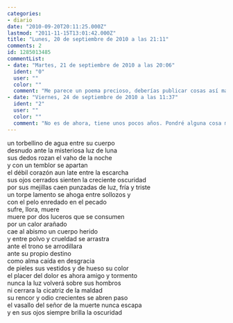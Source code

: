 ```yaml
---
categories:
- diario
date: "2010-09-20T20:11:25.000Z"
lastmod: "2011-11-15T13:01:42.000Z"
title: "Lunes, 20 de septiembre de 2010 a las 21:11"
comments: 2
id: 1285013485
commentList:
- date: "Martes, 21 de septiembre de 2010 a las 20:06"
  ident: "0"
  user: ""
  color: ""
  comment: "Me parece un poema precioso, deberías publicar cosas así más a menudo,  \nEnhorabuena!"
- date: "Viernes, 24 de septiembre de 2010 a las 11:37"
  ident: "2"
  user: ""
  color: ""
  comment: "No es de ahora, tiene unos pocos años. Pondré alguna cosa más."
---
```


un torbellino de agua entre su cuerpo  
desnudo ante la misteriosa luz de luna  
sus dedos rozan el vaho de la noche  
y con un temblor se apartan  
el débil corazón aun late entre la escarcha  
sus ojos cerrados sienten la creciente oscuridad  
por sus mejillas caen punzadas de luz, fría y triste  
un torpe lamento se ahoga entre sollozos y  
con el pelo enredado en el pecado  
sufre, llora, muere   
muere por dos luceros que se consumen  
por un calor arañado  
cae al abismo un cuerpo herido  
y entre polvo y crueldad se arrastra  
ante el trono se arrodillara  
ante su propio destino  
como alma caída en desgracia  
de pieles sus vestidos y de hueso su color  
el placer del dolor es ahora amigo y tormento  
nunca la luz volverá sobre sus hombros  
ni cerrara la cicatriz de la maldad  
su rencor y odio crecientes se abren paso  
el vasallo del señor de la muerte nunca escapa  
y en sus ojos siempre brilla la oscuridad